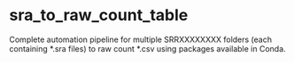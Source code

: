 # sra_to_raw_count_table
Complete automation pipeline for multiple SRRXXXXXXXX folders (each containing *.sra files) to raw count *.csv using packages available in Conda.
